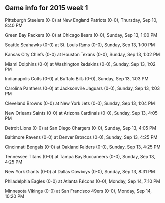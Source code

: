 ## Game info for 2015 week 1
Pittsburgh Steelers (0-0) at New England Patriots (0-0), Thursday, Sep 10, 8:40 PM



Green Bay Packers (0-0) at Chicago Bears (0-0), Sunday, Sep 13, 1:00 PM

Seattle Seahawks (0-0) at St. Louis Rams (0-0), Sunday, Sep 13, 1:00 PM

Kansas City Chiefs (0-0) at Houston Texans (0-0), Sunday, Sep 13, 1:02 PM

Miami Dolphins (0-0) at Washington Redskins (0-0), Sunday, Sep 13, 1:02 PM

Indianapolis Colts (0-0) at Buffalo Bills (0-0), Sunday, Sep 13, 1:03 PM

Carolina Panthers (0-0) at Jacksonville Jaguars (0-0), Sunday, Sep 13, 1:03 PM

Cleveland Browns (0-0) at New York Jets (0-0), Sunday, Sep 13, 1:04 PM



New Orleans Saints (0-0) at Arizona Cardinals (0-0), Sunday, Sep 13, 4:05 PM

Detroit Lions (0-0) at San Diego Chargers (0-0), Sunday, Sep 13, 4:05 PM

Baltimore Ravens (0-0) at Denver Broncos (0-0), Sunday, Sep 13, 4:25 PM

Cincinnati Bengals (0-0) at Oakland Raiders (0-0), Sunday, Sep 13, 4:25 PM

Tennessee Titans (0-0) at Tampa Bay Buccaneers (0-0), Sunday, Sep 13, 4:25 PM



New York Giants (0-0) at Dallas Cowboys (0-0), Sunday, Sep 13, 8:31 PM



Philadelphia Eagles (0-0) at Atlanta Falcons (0-0), Monday, Sep 14, 7:10 PM



Minnesota Vikings (0-0) at San Francisco 49ers (0-0), Monday, Sep 14, 10:20 PM

